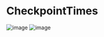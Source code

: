 # CheckpointTimes

![image](https://user-images.githubusercontent.com/2718628/149100737-6ed248c0-5115-4392-aa14-ee6992e7aed5.png)
![image](https://user-images.githubusercontent.com/2718628/149102273-a0d2740f-761f-406b-8f50-4997dec3ea9c.png)
